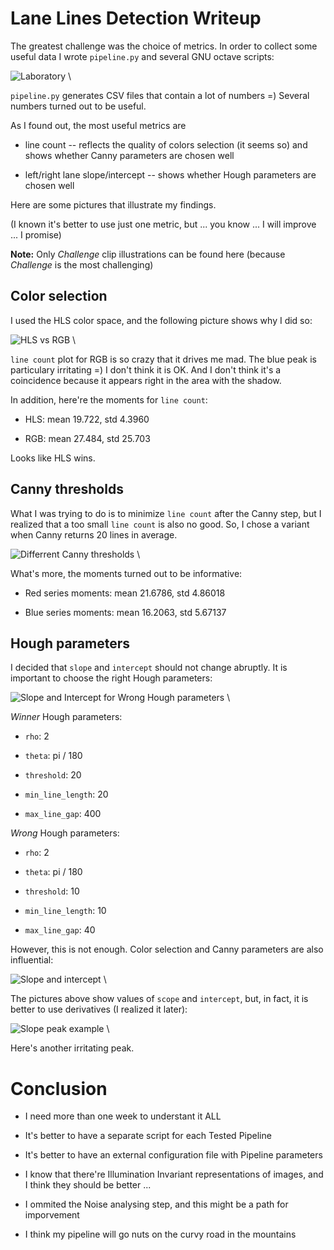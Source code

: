 Lane Lines Detection Writeup
============================

The greatest challenge was the choice of metrics. In order to collect
some useful data I wrote `pipeline.py` and several GNU octave scripts:

![Laboratory](illustrations/pipeline.png)
\ 

`pipeline.py` generates CSV files that contain a lot of numbers =)
Several numbers turned out to be useful.
  
As I found out, the most useful metrics are

  * line count -- reflects the quality of colors selection (it seems so) and shows whether Canny parameters are chosen well
  
  * left/right lane slope/intercept -- shows whether Hough parameters are chosen well

Here are some pictures that illustrate my findings.

(I known it's better to use just one metric, but ... you know ... I will improve ... I promise)

**Note:** Only *Challenge* clip illustrations can be found here (because *Challenge* is the most challenging)


## Color selection

I used the HLS color space, and the following picture shows why I did so:

![HLS vs RGB](illustrations/hls_vs_rgb.png)
\ 

`line count` plot for RGB is so crazy that it drives me mad. The blue
peak is particulary irritating =) I don't think it is OK. And I don't
think it's a coincidence because it appears right in the area with the
shadow.

In addition, here're the moments for `line count`:
  
  * HLS: mean 19.722, std 4.3960
  
  * RGB: mean 27.484, std 25.703

Looks like HLS wins.


## Canny thresholds

What I was trying to do is to minimize `line count` after the Canny
step, but I realized that a too small `line count` is also no
good. So, I chose a variant when Canny returns 20 lines in average.

![Differrent Canny thresholds](illustrations/wrong_canny_line_count.png)
\ 

What's more, the moments turned out to be informative:

  * Red series moments: mean 21.6786, std 4.86018
  
  * Blue series moments: mean 16.2063, std 5.67137


## Hough parameters

I decided that `slope` and `intercept` should not change abruptly. It
is important to choose the right Hough parameters:

![Slope and Intercept for Wrong Hough parameters](illustrations/wrong_hough.png)
\ 

*Winner* Hough parameters: 

  * `rho`: 2
  
  * `theta`: pi / 180
  
  * `threshold`: 20
  
  * `min_line_length`: 20
  
  * `max_line_gap`: 400
  
*Wrong* Hough parameters: 

  * `rho`: 2
  
  * `theta`: pi / 180
  
  * `threshold`: 10
  
  * `min_line_length`: 10
  
  * `max_line_gap`: 40

However, this is not enough. Color selection and Canny parameters are also influential:


![Slope and intercept](illustrations/slope_intercept.png)
\ 

The pictures above show values of `scope` and `intercept`, but, in fact,
it is better to use derivatives (I realized it later):

![Slope peak example](illustrations/d1_left_lane_slope.png)
\ 

Here's another irritating peak.



Conclusion
==========

  * I need more than one week to understant it ALL

  * It's better to have a separate script for each Tested Pipeline
  
  * It's better to have an external configuration file with Pipeline parameters
  
  * I know that there're Illumination Invariant representations of
    images, and I think they should be better ...
	
  * I ommited the Noise analysing step, and this might be a path for imporvement
  
  * I think my pipeline will go nuts on the curvy road in the mountains

